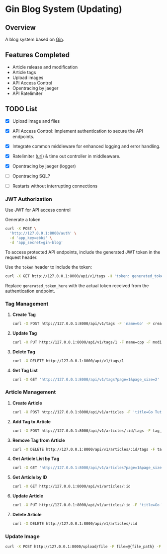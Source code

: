 # Gin Blog System (Updating)

## Overview
A blog system based on [Gin](https://github.com/gin-gonic/gin).

## Features Completed
- Article release and modification
- Article tags
- Upload images
- API Access Control
- Opentracing by jaeger 
- API Ratelimiter


## TODO List
- [x] Upload image and files
- [x] API Access Control: Implement authentication to secure the API endpoints.
- [x] Integrate common middleware for enhanced logging and error handling.
- [x] Ratelimiter ([url](https://github.com/juju/ratelimit)) & time out controller in middleaware.
- [x] Opentracing by jaeger (logger)
- [ ] Opentracing SQL?
- [ ] Restarts without interrupting connections


### JWT Authorization
Use JWT for API access control

Generate a token
```bash
curl -X POST \
  'http://127.0.0.1:8000/auth' \
  -d 'app_key=ebbi' \
  -d 'app_secret=gin-blog'
```

To access protected API endpoints, include the generated JWT token in the request header.

Use the `token` header to include the token: 
```bash
curl -X GET http://127.0.0.1:8000/api/v1/tags -H 'token: generated_token_here'
```

Replace `generated_token_here` with the actual token received from the authentication endpoint.

### Tag Management
1. **Create Tag**
    ```bash
    curl -X POST http://127.0.0.1:8000/api/v1/tags -F 'name=Go' -F created_by=ebbi
    ```

2. **Update Tag**
    ```bash
    curl -X PUT http://127.0.0.1:8000/api/v1/tags/1 -F name=cpp -F modified_by=ebbi
    ```

3. **Delete Tag**
    ```bash
    curl -X DELETE http://127.0.0.1:8000/api/v1/tags/1
    ```

4. **Get Tag List**
    ```bash
    curl -X GET 'http://127.0.0.1:8000/api/v1/tags?page=1&page_size=2'
    ```

### Article Management
1. **Create Article**
    ```bash
    curl -X POST http://127.0.0.1:8000/api/v1/articles -F 'title=Go Tutorial' -F 'desc=go test 1 desc' -F 'content=go test 1 content' -F created_by=ebbi
    ```

2. **Add Tag to Article**
    ```bash
    curl -X POST http://127.0.0.1:8000/api/v1/articles/:id/tags -F tag_id=3 -F created_by=ebbi
    ```

3. **Remove Tag from Article**
    ```bash
    curl -X DELETE http://127.0.0.1:8000/api/v1/articles/:id/tags -F tag_id=3
    ```

4. **Get Article List by Tag**
    ```bash
    curl -X GET 'http://127.0.0.1:8000/api/v1/articles?page=1&page_size=2' -F tag_id=3
    ```

5. **Get Article by ID**
    ```bash
    curl -X GET http://127.0.0.1:8000/api/v1/articles/:id
    ```

6. **Update Article**
    ```bash
    curl -X PUT http://127.0.0.1:8000/api/v1/articles/:id -F 'title=Go Tutorial 1' -F modified_by=ebbi
    ```

7. **Delete Article**
    ```bash
    curl -X DELETE http://127.0.0.1:8000/api/v1/articles/:id
    ```

### Update Image

```bash 
curl -X POST http://127.0.0.1:8000/upload/file -F file=@{file_path} -F type=1
```